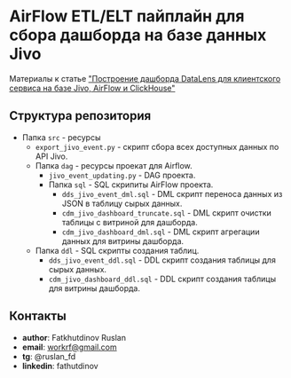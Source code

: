 # AirFlow ETL/ELT пайплайн для сбора дашборда на базе данных Jivo

Материалы к статье ["Построение дашборда DataLens  для клиентского сервиса на базе Jivo, AirFlow и ClickHouse"](https://dzen.ru/a/ZPCJlwm7BXTGCkXj)

## Структура репозитория

- Папка `src` - ресурсы
    - `export_jivo_event.py` - скрипт сбора всех доступных данных по API Jivo.
    - Папка `dag` - ресурсы проекат для Airflow.
      - `jivo_event_updating.py` - DAG проекта.
      - Папка `sql` - SQL скрипиты AirFlow проекта.
        - `dds_jivo_event_dml.sql` - DML скрипт переноса данных из JSON в таблицу сырых данных.
        - `cdm_jivo_dashboard_truncate.sql` - DML скрипт очистки таблицы с витриной для дашборда.
        - `cdm_jivo_dashboard_dml.sql` - DML скрипт агрегации данных для витрины дашборда.
    - Папка `ddl` - SQL скрипты создания таблиц.
      - `dds_jivo_event_ddl.sql` - DDL скрипт создания таблицы для сырых данных.
      - `cdm_jivo_dashboard_ddl.sql` - DDL скрипт создания таблицы для витрины дашборда.

## Контакты

- **author**: Fatkhutdinov Ruslan
- **email**: workrf@gmail.com
- **tg**: @ruslan_fd
- **linkedin**: fathutdinov